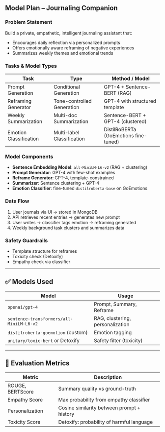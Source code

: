 ## Model Plan – Journaling Companion

### Problem Statement
Build a private, empathetic, intelligent journaling assistant that:
- Encourages daily reflection via personalized prompts
- Offers emotionally aware reframing of negative experiences
- Summarizes weekly themes and emotional trends

### Tasks & Model Types

| Task                        | Type                     | Method / Model                         |
|-----------------------------|--------------------------|----------------------------------------|
| Prompt Generation           | Conditional Generation   | GPT-4 + Sentence-BERT (RAG)            |
| Reframing Generator         | Tone-controlled Generation | GPT-4 with structured template       |
| Weekly Summarization        | Multi-doc Summarization  | Sentence-BERT + GPT-4 (clustered)      |
| Emotion Classification      | Multi-label Classification | DistilRoBERTa (GoEmotions fine-tuned) |

### Model Components

- **Sentence Embedding Model**: `all-MiniLM-L6-v2` (RAG + clustering)
- **Prompt Generator**: GPT-4 with few-shot examples
- **Reframe Generator**: GPT-4, template-constrained
- **Summarizer**: Sentence clustering + GPT-4
- **Emotion Classifier**: fine-tuned `distilroberta-base` on GoEmotions

### Data Flow
1. User journals via UI → stored in MongoDB
2. API retrieves recent entries → generates new prompt
3. User writes → classifier tags emotion → reframing generated
4. Weekly background task clusters and summarizes data

### Safety Guardrails
- Template structure for reframes
- Toxicity check (Detoxify)
- Empathy check via classifier

---

## ✅ Models Used

| Model                                | Usage                        |
|-------------------------------------|------------------------------|
| `openai/gpt-4`                       | Prompt, Summary, Reframe     |
| `sentence-transformers/all-MiniLM-L6-v2` | RAG, clustering, personalization |
| `distilroberta-goemotion` (custom)  | Emotion tagging              |
| `unitary/toxic-bert` or Detoxify    | Safety filter (toxicity)     |

---

## 🧪 Evaluation Metrics

| Metric           | Description                                |
|------------------|--------------------------------------------|
| ROUGE, BERTScore | Summary quality vs ground-truth            |
| Empathy Score    | Max probability from empathy classifier    |
| Personalization  | Cosine similarity between prompt + history |
| Toxicity Score   | Detoxify: probability of harmful language  |